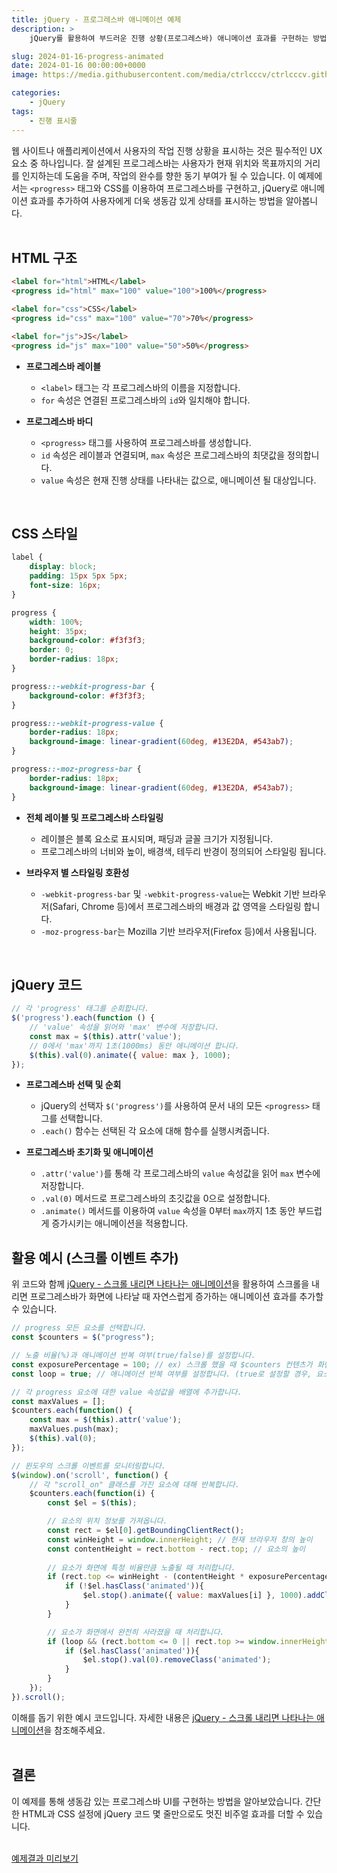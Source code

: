 ```yaml
---
title: jQuery - 프로그레스바 애니메이션 예제
description: >  
    jQuery를 활용하여 부드러운 진행 상황(프로그레스바) 애니메이션 효과를 구현하는 방법을 단계별로 설명합니다.

slug: 2024-01-16-progress-animated
date: 2024-01-16 00:00:00+0000
image: https://media.githubusercontent.com/media/ctrlcccv/ctrlcccv.github.io/master/assets/img/post/2024-01-16-progress-animated.webp

categories:
    - jQuery
tags:
    - 진행 표시줄
---
```

웹 사이트나 애플리케이션에서 사용자의 작업 진행 상황을 표시하는 것은 필수적인 UX 요소 중 하나입니다. 잘 설계된 프로그레스바는 사용자가 현재 위치와 목표까지의 거리를 인지하는데 도움을 주며, 작업의 완수를 향한 동기 부여가 될 수 있습니다. 이 예제에서는 `<progress>` 태그와 CSS를 이용하여 프로그레스바를 구현하고, jQuery로 애니메이션 효과를 추가하여 사용자에게 더욱 생동감 있게 상태를 표시하는 방법을 알아봅니다.  
<br>

## HTML 구조
```html
<label for="html">HTML</label>
<progress id="html" max="100" value="100">100%</progress>

<label for="css">CSS</label>
<progress id="css" max="100" value="70">70%</progress>

<label for="js">JS</label>
<progress id="js" max="100" value="50">50%</progress>
```
* **프로그레스바 레이블**
  * `<label>` 태그는 각 프로그레스바의 이름을 지정합니다.
  * `for` 속성은 연결된 프로그레스바의 `id`와 일치해야 합니다.

* **프로그레스바 바디**
  * `<progress>` 태그를 사용하여 프로그레스바를 생성합니다.
  * `id` 속성은 레이블과 연결되며, `max` 속성은 프로그레스바의 최댓값을 정의합니다.
  * `value` 속성은 현재 진행 상태를 나타내는 값으로, 애니메이션 될 대상입니다.  
<br>

## CSS 스타일
```css
label {
    display: block;
    padding: 15px 5px 5px;
    font-size: 16px;
}

progress {
    width: 100%;
    height: 35px;
    background-color: #f3f3f3;
    border: 0;
    border-radius: 18px;
}

progress::-webkit-progress-bar {
    background-color: #f3f3f3;
}

progress::-webkit-progress-value {
    border-radius: 18px;
    background-image: linear-gradient(60deg, #13E2DA, #543ab7);
}

progress::-moz-progress-bar {
    border-radius: 18px;
    background-image: linear-gradient(60deg, #13E2DA, #543ab7);
}
```
* **전체 레이블 및 프로그레스바 스타일링**
  * 레이블은 블록 요소로 표시되며, 패딩과 글꼴 크기가 지정됩니다.
  * 프로그레스바의 너비와 높이, 배경색, 테두리 반경이 정의되어 스타일링 됩니다.

* **브라우저 별 스타일링 호환성**
  * `-webkit-progress-bar` 및 `-webkit-progress-value`는 Webkit 기반 브라우저(Safari, Chrome 등)에서 프로그레스바의 배경과 값 영역을 스타일링 합니다.
  * `-moz-progress-bar`는 Mozilla 기반 브라우저(Firefox 등)에서 사용됩니다.    
<br>

## jQuery 코드
```js
// 각 'progress' 태그를 순회합니다.
$('progress').each(function () {
    // 'value' 속성을 읽어와 'max' 변수에 저장합니다.
    const max = $(this).attr('value');
    // 0에서 'max'까지 1초(1000ms) 동안 애니메이션 합니다.
    $(this).val(0).animate({ value: max }, 1000);
});
```
* **프로그레스바 선택 및 순회**
  * jQuery의 선택자 `$('progress')`를 사용하여 문서 내의 모든 `<progress>` 태그를 선택합니다.
  * `.each()` 함수는 선택된 각 요소에 대해 함수를 실행시켜줍니다.

* **프로그레스바 초기화 및 애니메이션**
  * `.attr('value')`를 통해 각 프로그레스바의 `value` 속성값을 읽어 `max` 변수에 저장합니다.
  * `.val(0)` 메서드로 프로그레스바의 초깃값을 0으로 설정합니다.
  * `.animate()` 메서드를 이용하여 `value` 속성을 0부터 `max`까지 1초 동안 부드럽게 증가시키는 애니메이션을 적용합니다.    

<script async src="https://pagead2.googlesyndication.com/pagead/js/adsbygoogle.js?client=ca-pub-8535540836842352" crossorigin="anonymous"></script>
<ins class="adsbygoogle"
     style="display:block; text-align:center;"
     data-ad-layout="in-article"
     data-ad-format="fluid"
     data-ad-client="ca-pub-8535540836842352"
     data-ad-slot="2974559225"></ins>
<script>
     (adsbygoogle = window.adsbygoogle || []).push({});
</script>

## 활용 예시 (스크롤 이벤트 추가)
위 코드와 함께 [jQuery - 스크롤 내리면 나타나는 애니메이션](https://ctrlcccv.github.io/code/2023-10-30-scroll-show/)을 활용하여 스크롤을 내리면 프로그레스바가 화면에 나타날 때 자연스럽게 증가하는 애니메이션 효과를 추가할 수 있습니다.  

```js
// progress 모든 요소를 선택합니다.
const $counters = $("progress");

// 노출 비율(%)과 애니메이션 반복 여부(true/false)를 설정합니다.
const exposurePercentage = 100; // ex) 스크롤 했을 때 $counters 컨텐츠가 화면에 100% 노출되면 숫자가 올라갑니다.
const loop = true; // 애니메이션 반복 여부를 설정합니다. (true로 설정할 경우, 요소가 화면에서 사라질 때 다시 숨겨집니다.)

// 각 progress 요소에 대한 value 속성값을 배열에 추가합니다.
const maxValues = [];
$counters.each(function() {
    const max = $(this).attr('value');
    maxValues.push(max);
    $(this).val(0);
});

// 윈도우의 스크롤 이벤트를 모니터링합니다.
$(window).on('scroll', function() {
    // 각 "scroll_on" 클래스를 가진 요소에 대해 반복합니다.
    $counters.each(function(i) {
        const $el = $(this);

        // 요소의 위치 정보를 가져옵니다.
        const rect = $el[0].getBoundingClientRect();
        const winHeight = window.innerHeight; // 현재 브라우저 창의 높이
        const contentHeight = rect.bottom - rect.top; // 요소의 높이
        
        // 요소가 화면에 특정 비율만큼 노출될 때 처리합니다.
        if (rect.top <= winHeight - (contentHeight * exposurePercentage / 100) && rect.bottom >= (contentHeight * exposurePercentage / 100)) {
            if (!$el.hasClass('animated')){
                $el.stop().animate({ value: maxValues[i] }, 1000).addClass('animated');
            }
        }

        // 요소가 화면에서 완전히 사라졌을 때 처리합니다.
        if (loop && (rect.bottom <= 0 || rect.top >= window.innerHeight)) {
            if ($el.hasClass('animated')){
                $el.stop().val(0).removeClass('animated');
            }
        }
    });
}).scroll();
```
이해를 돕기 위한 예시 코드입니다. 자세한 내용은 [jQuery - 스크롤 내리면 나타나는 애니메이션](https://ctrlcccv.github.io/code/2023-10-30-scroll-show/)을 참조해주세요.  
<br>

## 결론
이 예제를 통해 생동감 있는 프로그레스바 UI를 구현하는 방법을 알아보았습니다. 간단한 HTML과 CSS 설정에 jQuery 코드 몇 줄만으로도 멋진 비주얼 효과를 더할 수 있습니다.  
<br>

<div class="btn_wrap">
    <a href="https://ctrlcccv.github.io/ctrlcccv-demo/2024-01-16-progress-animated/" target="_blank">예제결과 미리보기</a>
</div>
